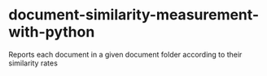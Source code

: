 # document-similarity-measurement-with-python
Reports each document in a given document folder according to their similarity rates
